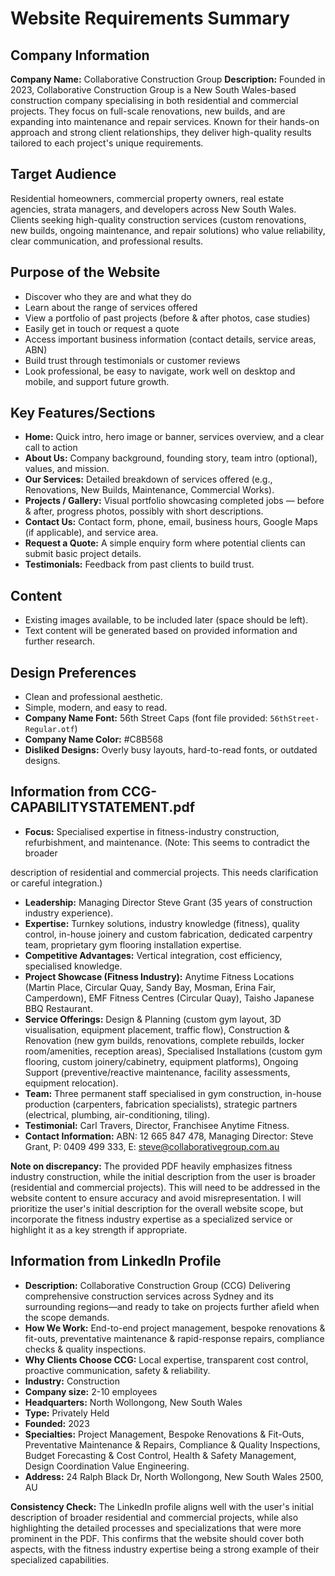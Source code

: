 # Website Requirements Summary

## Company Information
**Company Name:** Collaborative Construction Group
**Description:** Founded in 2023, Collaborative Construction Group is a New South Wales-based construction company specialising in both residential and commercial projects. They focus on full-scale renovations, new builds, and are expanding into maintenance and repair services. Known for their hands-on approach and strong client relationships, they deliver high-quality results tailored to each project's unique requirements.

## Target Audience
Residential homeowners, commercial property owners, real estate agencies, strata managers, and developers across New South Wales. Clients seeking high-quality construction services (custom renovations, new builds, ongoing maintenance, and repair solutions) who value reliability, clear communication, and professional results.

## Purpose of the Website
- Discover who they are and what they do
- Learn about the range of services offered
- View a portfolio of past projects (before & after photos, case studies)
- Easily get in touch or request a quote
- Access important business information (contact details, service areas, ABN)
- Build trust through testimonials or customer reviews
- Look professional, be easy to navigate, work well on desktop and mobile, and support future growth.

## Key Features/Sections
- **Home:** Quick intro, hero image or banner, services overview, and a clear call to action
- **About Us:** Company background, founding story, team intro (optional), values, and mission.
- **Our Services:** Detailed breakdown of services offered (e.g., Renovations, New Builds, Maintenance, Commercial Works).
- **Projects / Gallery:** Visual portfolio showcasing completed jobs — before & after, progress photos, possibly with short descriptions.
- **Contact Us:** Contact form, phone, email, business hours, Google Maps (if applicable), and service area.
- **Request a Quote:** A simple enquiry form where potential clients can submit basic project details.
- **Testimonials:** Feedback from past clients to build trust.

## Content
- Existing images available, to be included later (space should be left).
- Text content will be generated based on provided information and further research.

## Design Preferences
- Clean and professional aesthetic.
- Simple, modern, and easy to read.
- **Company Name Font:** 56th Street Caps (font file provided: `56thStreet-Regular.otf`)
- **Company Name Color:** #C8B568
- **Disliked Designs:** Overly busy layouts, hard-to-read fonts, or outdated designs.

## Information from CCG-CAPABILITYSTATEMENT.pdf
- **Focus:** Specialised expertise in fitness-industry construction, refurbishment, and maintenance. (Note: This seems to contradict the broader 


description of residential and commercial projects. This needs clarification or careful integration.)
- **Leadership:** Managing Director Steve Grant (35 years of construction industry experience).
- **Expertise:** Turnkey solutions, industry knowledge (fitness), quality control, in-house joinery and custom fabrication, dedicated carpentry team, proprietary gym flooring installation expertise.
- **Competitive Advantages:** Vertical integration, cost efficiency, specialised knowledge.
- **Project Showcase (Fitness Industry):** Anytime Fitness Locations (Martin Place, Circular Quay, Sandy Bay, Mosman, Erina Fair, Camperdown), EMF Fitness Centres (Circular Quay), Taisho Japanese BBQ Restaurant.
- **Service Offerings:** Design & Planning (custom gym layout, 3D visualisation, equipment placement, traffic flow), Construction & Renovation (new gym builds, renovations, complete rebuilds, locker room/amenities, reception areas), Specialised Installations (custom gym flooring, custom joinery/cabinetry, equipment platforms), Ongoing Support (preventive/reactive maintenance, facility assessments, equipment relocation).
- **Team:** Three permanent staff specialised in gym construction, in-house production (carpenters, fabrication specialists), strategic partners (electrical, plumbing, air-conditioning, tiling).
- **Testimonial:** Carl Travers, Director, Franchisee Anytime Fitness.
- **Contact Information:** ABN: 12 665 847 478, Managing Director: Steve Grant, P: 0409 499 333, E: steve@collaborativegroup.com.au

**Note on discrepancy:** The provided PDF heavily emphasizes fitness industry construction, while the initial description from the user is broader (residential and commercial projects). This will need to be addressed in the website content to ensure accuracy and avoid misrepresentation. I will prioritize the user's initial description for the overall website scope, but incorporate the fitness industry expertise as a specialized service or highlight it as a key strength if appropriate.



## Information from LinkedIn Profile
- **Description:** Collaborative Construction Group (CCG) Delivering comprehensive construction services across Sydney and its surrounding regions—and ready to take on projects further afield when the scope demands.
- **How We Work:** End-to-end project management, bespoke renovations & fit-outs, preventative maintenance & rapid-response repairs, compliance checks & quality inspections.
- **Why Clients Choose CCG:** Local expertise, transparent cost control, proactive communication, safety & reliability.
- **Industry:** Construction
- **Company size:** 2-10 employees
- **Headquarters:** North Wollongong, New South Wales
- **Type:** Privately Held
- **Founded:** 2023
- **Specialties:** Project Management, Bespoke Renovations & Fit-Outs, Preventative Maintenance & Repairs, Compliance & Quality Inspections, Budget Forecasting & Cost Control, Health & Safety Management, Design Coordination Value Engineering.
- **Address:** 24 Ralph Black Dr, North Wollongong, New South Wales 2500, AU

**Consistency Check:** The LinkedIn profile aligns well with the user's initial description of broader residential and commercial projects, while also highlighting the detailed processes and specializations that were more prominent in the PDF. This confirms that the website should cover both aspects, with the fitness industry expertise being a strong example of their specialized capabilities.

